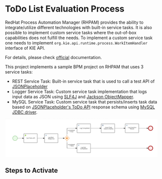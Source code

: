 # ToDo List Evaluation Process
RedHat Process Automation Manager (RHPAM) provides the ability to integrate/utilize different technologies with built-in service tasks. It is also possible to implement custom service tasks where the out-of-box capabilities does not fulfill the needs. To implement a custom service task one needs to implement `org.kie.api.runtime.process.WorkItemHandler` interface of KIE API. 

For details, please check [official](https://access.redhat.com/documentation/en-us/red_hat_process_automation_manager/7.8/html-single/custom_tasks_and_work_item_handlers_in_business_central/index) documentation.

This project implements a sample BPM project on RHPAM that uses 3 service tasks:
* REST Service Task: Built-in service task that is used to call a test API of [JSONPlaceholder](http://jsonplaceholder.typicode.com/)
* Logger Service Task: Custom service task implementation that logs input data as JSON using [SLF4J](http://www.slf4j.org/) and [Jackson ObjectMapper](https://github.com/FasterXML/jackson-databind/blob/master/src/main/java/com/fasterxml/jackson/databind/ObjectMapper.java).
* MySQL Service Task: Custom service task that persists/inserts task data based on [JSONPlaceholder's ToDo API](http://jsonplaceholder.typicode.com/todos) response schema using [MySQL JDBC driver](https://dev.mysql.com/downloads/connector/j/).

![BPMN diagram](/doc/images/evaluation.bpmn.png)

## Steps to Activate
